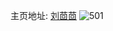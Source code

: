 主页地址: [刘茴茴](https://weibo.com/u/2292382641) 
![501](https://wx4.sinaimg.cn/mw2000/88a2fbb1gy1fwn7o2lazhj21xy1xy4qu.jpg) 
